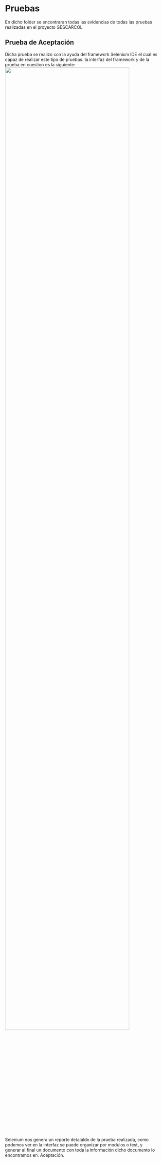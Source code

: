 # Pruebas
En dicho folder se encontraran todas las evidencias de todas las pruebas realizadas en el proyecto GESCARCOL

## Prueba de Aceptación
Dicha prueba se realizo con la ayuda del framework Selenium IDE el cual es capaz de realizar este tipo de pruebas. la interfaz del framework y de la prueba en cuestion es la siguiente:
<img src="https://user-images.githubusercontent.com/12010536/42663095-bd4ae9b8-85f9-11e8-86ef-58f437c82631.JPG" width="90%"></img> 
Selenium nos genera un reporte detalaldo de la prueba realizada, como podemos ver en la interfaz se puede organizar por modulos o test, y generar al final un documento con toda la información dicho documento lo encontramos en: Aceptación.
